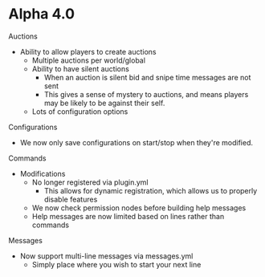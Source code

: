 Alpha 4.0
===========
Auctions
- Ability to allow players to create auctions
  - Multiple auctions per world/global
  - Ability to have silent auctions
    - When an auction is silent bid and snipe time messages are not sent
    - This gives a sense of mystery to auctions, and means players may be likely to be against their self.
  - Lots of configuration options
  
Configurations
- We now only save configurations on start/stop when they're modified.

Commands

- Modifications
  - No longer registered via plugin.yml
    - This allows for dynamic registration, which allows us to properly disable features
  - We now check permission nodes before building help messages
  - Help messages are now limited based on lines rather than commands

Messages
- Now support multi-line messages via messages.yml
  - Simply place <newline> where you wish to start your next line